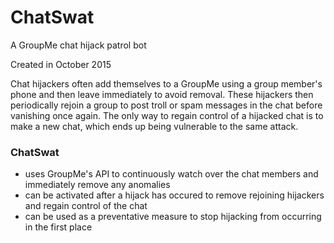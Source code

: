 # ChatSwat
A GroupMe chat hijack patrol bot

Created in October 2015

Chat hijackers often add themselves to a GroupMe using a group member's phone and then leave immediately to avoid removal. These hijackers then periodically rejoin a group to post troll or spam messages in the chat before vanishing once again. The only way to regain control of a hijacked chat is to make a new chat, which ends up being vulnerable to the same attack.

### ChatSwat 
* uses GroupMe's API to continuously watch over the chat members and immediately remove any anomalies
* can be activated after a hijack has occured to remove rejoining hijackers and regain control of the chat
* can be used as a preventative measure to stop hijacking from occurring in the first place
